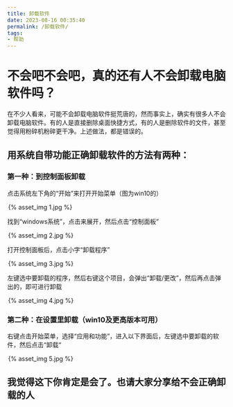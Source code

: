 ```yaml
---
title: 卸载软件
date: 2023-08-16 00:35:40
permalink: /卸载软件/
tags: 
- 帮助
---
```

# 不会吧不会吧，真的还有人不会卸载电脑软件吗？

 在不少人看来，可能不会卸载电脑软件挺荒唐的，然而事实上，确实有很多人不会卸载电脑软件。有的人是直接删除桌面快捷方式，有的人是删除软件的文件，甚至觉得用粉碎机粉碎更干净。上述做法，都是错误的。

## **用系统自带功能正确卸载软件的方法有两种：**

### 第一种：到控制面板卸载
点击系统左下角的“开始”来打开开始菜单（图为win10的）

<div style="width: 500px; margin: auto;">{% asset_img 1.jpg %}</div>

找到“windows系统”，点击来展开，然后点击“控制面板”

<div style="width: 500px; margin: auto;">{% asset_img 2.jpg %}</div>

打开控制面板后，点击小字“卸载程序”

<div style="width: 500px; margin: auto;">{% asset_img 3.jpg %}</div>

左键选中要卸载的程序，然后右键这个项目，会弹出“卸载/更改”，然后再点击弹出的，即可进行卸载

<div style="width: 500px; margin: auto;">{% asset_img 4.jpg %}</div>

### 第二种：在设置里卸载（win10及更高版本可用）
右键点击开始菜单，选择“应用和功能”，进入以下界面后，左键选中要卸载的软件，然后点击“卸载“

<div style="width: 500px; margin: auto;">{% asset_img 5.jpg %}</div>


## 我觉得这下你肯定是会了。也请大家分享给不会正确卸载的人